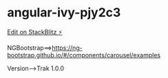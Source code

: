 # angular-ivy-pjy2c3

[Edit on StackBlitz ⚡️](https://stackblitz.com/edit/angular-ivy-pjy2c3)

NGBootstrap==>https://ng-bootstrap.github.io/#/components/carousel/examples

Version-->Trak  1.0.0